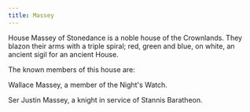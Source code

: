 ```yaml
---
title: Massey
---
```


House Massey of Stonedance is a noble house of the Crownlands. They blazon their arms with a triple spiral; red, green and blue, on white, an ancient sigil for an ancient House.

The known members of this house are:

Wallace Massey, a member of the Night's Watch.

Ser Justin Massey, a knight in service of Stannis Baratheon. 


